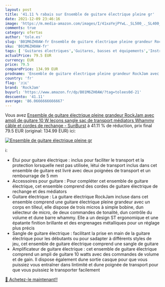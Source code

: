 ```yaml
---
layout: post
title: '41.11 % rabais sur Ensemble de guitare électrique pleine gr'
date: 2021-12-09 23:46:16
image: 'https://m.media-amazon.com/images/I/41xaYejPYwL._SL500_._SL400_.jpg'
comments: true
category: ofertas
author: 'tole.es'
slug: 'B01M6ZH0AW-fr Ensemble de guitare électrique pleine grandeur RockJam...'
sku: 'B01M6ZH0AW-fr'
tags: [ 'Guitares électriques','Guitares, basses et équipements','Instruments de musique','Instruments de musique et Sono','Kits de basse et guitare','Kits, basses et guitares','Packs guitare électrique','rockjam', ]
actualPrice: 79.5 EUR
currency: EUR
price: 79.5
comparePrice: 134.99 EUR
prodname: 'Ensemble de guitare électrique pleine grandeur RockJam avec ampli de guitare 10 W  leçons  sangle  sac de transport  médiators  Whammy  câble et cordes de rechange - SunBurst'
country: 'fr'
flag: '🇫🇷'
brand: 'RockJam'
buyurl: 'https://www.amazon.fr/dp/B01M6ZH0AW/?tag=tolees0d-21'
descuento: '41.11'
average: '86.0666666666667'
---
```


Vous avez [Ensemble de guitare électrique pleine grandeur RockJam avec ampli de guitare 10 W  leçons  sangle  sac de transport  médiators  Whammy  câble et cordes de rechange - SunBurst](https://www.amazon.fr/dp/B01M6ZH0AW/?tag=tolees0d-21)  à  41.11 % de réduction, prix final  79.5 EUR (original: 134.99 EUR) ici:

[![Ensemble de guitare électrique pleine gr](https://m.media-amazon.com/images/I/41xaYejPYwL._SL500_._SL400_.jpg)](https://www.amazon.fr/dp/B01M6ZH0AW/?tag=tolees0d-21)

ℹ️:

- Étui pour guitare électrique : inclus pour faciliter le transport et la protection lorsquelle nest pas utilisée, létui de transport inclus dans cet ensemble de guitare est livré avec deux poignées de transport et un rembourrage de 5 mm
- Accessoires pour guitare : Pour compléter cet ensemble de guitare électrique, cet ensemble comprend des cordes de guitare électrique de rechange et des médiators
- Guitare électrique : La guitare électrique RockJam incluse dans cet ensemble comprend une guitare électrique pleine grandeur avec un corps en tilleul, elle dispose de trois micros à simple bobine, dun sélecteur de micro, de deux commandes de tonalité, dun contrôle du volume et dune barre whammy. Elle a un design ST ergonomique et une épatante finition brillante et des engrenages métalliques pour un réglage plus précis
- Sangle de guitare électrique : facilitant la prise en main de la guitare électrique pour les débutants ou pour sadapter à différents styles de jeu, cet ensemble de guitare électrique comprend une sangle de guitare
- Amplificateur de guitare électrique : cet ensemble de guitare électrique comprend un ampli de guitare 10 watts avec des commandes de volume et de gain. Il dispose également dune sortie casque pour que vous puissiez vous entraîner dans lintimité et dune poignée de transport pour que vous puissiez le transporter facilement

[🛒 Achetez-le maintenant!!](https://www.amazon.fr/dp/B01M6ZH0AW/?tag=tolees0d-21)
